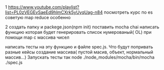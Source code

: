 1 https://www.youtube.com/playlist?list=PL0zVEGEvSaeEd9hlmCXrk5yUyqUag-n84
посмотреть курс по es
советую map reduce  особенно

2 создать папку и packege.json(npm init)
поставить mocha сhai
написать функцию которая будет генерировать список нумерованый( OL) при помощи map с маccива
чисел

написать тесты на эту функцию и файле spec.js.
Что будут попривать разные кейсы создание массива( пустой масив, объект, нормальный массив...)
Запускать тесты так node ./node_modules/mocha/bin/mocha ./spec.js